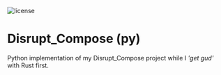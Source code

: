 ![license](https://img.shields.io/github/license/drtexx/disruptcomposepy?style=flat-square)

# Disrupt_Compose (py)
Python implementation of my Disrupt_Compose project while I _'get gud'_ with Rust first.
